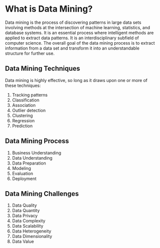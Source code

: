# What is Data Mining?

Data mining is the process of discovering patterns in large data sets involving methods at the intersection of machine learning, statistics, and database systems. It is an essential process where intelligent methods are applied to extract data patterns. It is an interdisciplinary subfield of computer science. The overall goal of the data mining process is to extract information from a data set and transform it into an understandable structure for further use.

## Data Mining Techniques

Data mining is highly effective, so long as it draws upon one or more of these techniques:

1. Tracking patterns
2. Classification
3. Association
4. Outlier detection
5. Clustering
6. Regression
7. Prediction

## Data Mining Process

1. Business Understanding
2. Data Understanding
3. Data Preparation
4. Modeling
5. Evaluation
6. Deployment

## Data Mining Challenges

1. Data Quality
2. Data Quantity
3. Data Privacy
4. Data Complexity
5. Data Scalability
6. Data Heterogeneity
7. Data Dimensionality
8. Data Value

